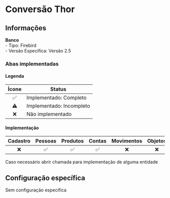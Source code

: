 # Conversão Thor  
## Informações  
**Banco**  
	- Tipo: Firebird  
	- Versão Especifica: Versão 2.5  

### Abas implementadas

#### Legenda

| Ícone | Status                   |
|:-----:| ------------------------ |
|  ✅   | Implementado: Completo   |
|  ⚠️   | Implementado: Incompleto |
|  ❌   | Não implementado         |
  
#### Implementação

| Cadastro | Pessoas | Produtos | Contas | Movimentos | Objetos |
|:--------:|:-------:|:--------:|:------:|:----------:|:-------:|
|    ❌    |   ✅    |    ✅    |   ✅   |     ❌     |   ❌    |

Caso necessário abrir chamada para implementação de alguma entidade

## Configuração específica  
Sem configuração específica